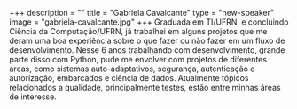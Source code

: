 +++
description = ""
title = "Gabriela Cavalcante"
type = "new-speaker"
image = "gabriela-cavalcante.jpg"
+++
Graduada em TI/UFRN, e concluindo Ciência da Computação/UFRN, já trabalhei em alguns projetos que me deram uma boa experiência sobre o que fazer ou não fazer em um fluxo de desenvolvimento. Nesse 6 anos trabalhando com desenvolvimento, grande parte disso com Python, pude me envolver com projetos de diferentes áreas, como sistemas auto-adaptativos, segurança, autenticação e autorização, embarcados e ciência de dados. Atualmente tópicos relacionados a qualidade, principalmente testes, estão entre minhas áreas de interesse.